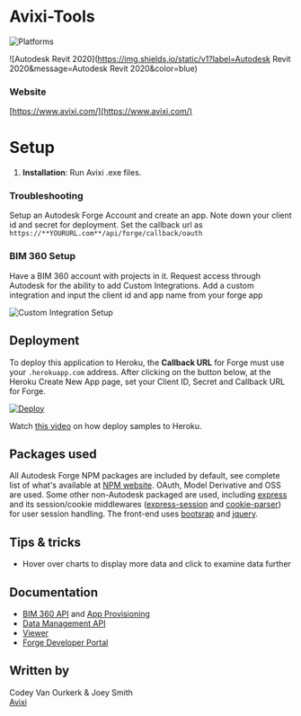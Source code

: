 # Avixi-Tools

![Platforms](https://img.shields.io/badge/platform-Windows-lightgray.svg)

![Autodesk Revit 2020](https://img.shields.io/static/v1?label=Autodesk Revit 2020&message=Autodesk Revit 2020&color=blue)


### Website

[https://www.avixi.com/](https://www.avixi.com/)

# Setup

1. **Installation**: Run Avixi .exe files.

### Troubleshooting

Setup an Autodesk Forge Account and create an app.
Note down your client id and secret for deployment.
Set the callback url as `https://**YOURURL.com**/api/forge/callback/oauth`

### BIM 360 Setup

Have a BIM 360 account with projects in it.
Request access through Autodesk for the ability to add Custom Integrations.
Add a custom integration and input the client id and app name from your forge app

![Custom Integration Setup](/DashboardSetup.png)

## Deployment

To deploy this application to Heroku, the **Callback URL** for Forge must use your `.herokuapp.com` address. After clicking on the button below, at the Heroku Create New App page, set your Client ID, Secret and Callback URL for Forge.

[![Deploy](https://www.herokucdn.com/deploy/button.svg)](https://heroku.com/deploy)

Watch [this video](https://www.youtube.com/watch?v=Oqa9O20Gj0c) on how deploy samples to Heroku.

## Packages used

All Autodesk Forge NPM packages are included by default, see complete list of what's available at [NPM website](https://www.npmjs.com/browse/keyword/autodesk). OAuth, Model Derivative and OSS are used. Some other non-Autodesk packaged are used, including [express](https://www.npmjs.com/package/express) and its session/cookie middlewares ([express-session](https://www.npmjs.com/package/express-session) and [cookie-parser](https://www.npmjs.com/package/cookie-parser)) for user session handling. The front-end uses [bootsrap](https://www.npmjs.com/package/bootstrap) and [jquery](https://www.npmjs.com/package/jquery).

## Tips & tricks

- Hover over charts to display more data and click to examine data further

## Documentation

- [BIM 360 API](https://developer.autodesk.com/en/docs/bim360/v1/overview/) and [App Provisioning](https://forge.autodesk.com/blog/bim-360-docs-provisioning-forge-apps)
- [Data Management API](https://developer.autodesk.com/en/docs/data/v2/overview/)
- [Viewer](https://developer.autodesk.com/en/docs/viewer/v6)
- [Forge Developer Portal](http://developer.autodesk.com/)

## Written by

Codey Van Ourkerk & Joey Smith <br />
<a href="http://avixi.com/">Avixi</a> <br />

